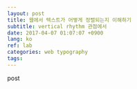 ```yaml
---
layout: post
title: 웹에서 텍스트가 어떻게 정렬되는지 이해하기
subtitle: vertical rhythm 관점에서
date: 2017-04-07 01:07:07 +0900
lang: ko
ref: lab
categories: web typography
tags: 
---
```


post